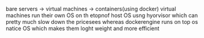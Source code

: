 bare servers -> virtual machines -> containers(using docker)
virtual machines run their own OS on th etopnof host OS usng hyorvisor which can pretty much slow down the pricesees
whereas dockerengine runs on top os natice OS which makes them loght weight and more efficient
